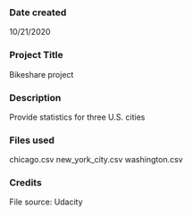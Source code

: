 ### Date created
10/21/2020

### Project Title
Bikeshare project

### Description
Provide statistics for three U.S. cities

### Files used
chicago.csv
new_york_city.csv
washington.csv

### Credits
File source: Udacity
